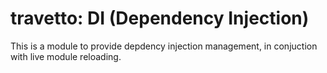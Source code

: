 travetto: DI (Dependency Injection)
===

This is a module to provide depdency injection management, in conjuction with live module reloading.